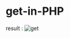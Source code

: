 # get-in-PHP
result :
![get](https://user-images.githubusercontent.com/108289270/183565565-372cb6e3-b5b6-48a2-9d14-b4cd71d89272.png)
